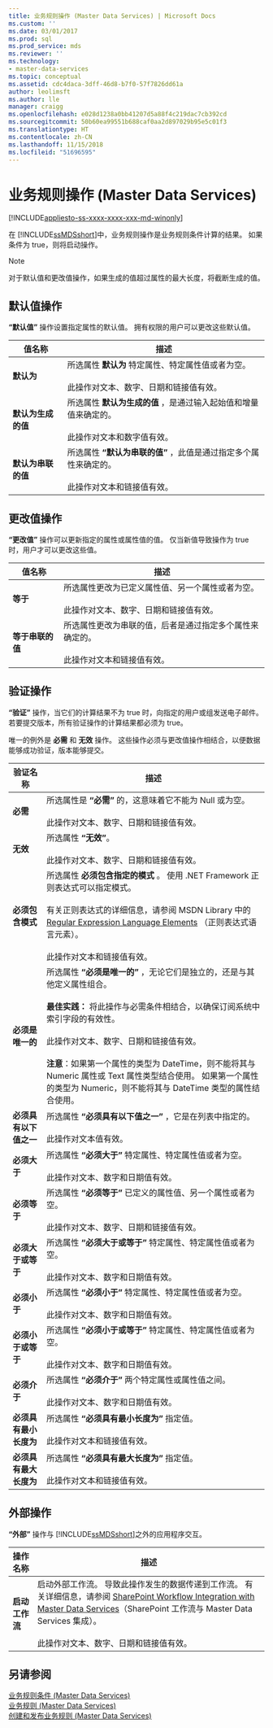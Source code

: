 ```yaml
---
title: 业务规则操作 (Master Data Services) | Microsoft Docs
ms.custom: ''
ms.date: 03/01/2017
ms.prod: sql
ms.prod_service: mds
ms.reviewer: ''
ms.technology:
- master-data-services
ms.topic: conceptual
ms.assetid: cdc4daca-3dff-46d8-b7f0-57f7826dd61a
author: leolimsft
ms.author: lle
manager: craigg
ms.openlocfilehash: e028d1238a0bb41207d5a88f4c219dac7cb392cd
ms.sourcegitcommit: 50b60ea99551b688caf0aa2d897029b95e5c01f3
ms.translationtype: HT
ms.contentlocale: zh-CN
ms.lasthandoff: 11/15/2018
ms.locfileid: "51696595"
---
```

# <a name="business-rule-actions-master-data-services"></a>业务规则操作 (Master Data Services)

[!INCLUDE[appliesto-ss-xxxx-xxxx-xxx-md-winonly](../includes/appliesto-ss-xxxx-xxxx-xxx-md-winonly.md)]

  在 [!INCLUDE[ssMDSshort](../includes/ssmdsshort-md.md)]中，业务规则操作是业务规则条件计算的结果。 如果条件为 true，则将启动操作。  
  
> [!NOTE]  
>  对于默认值和更改值操作，如果生成的值超过属性的最大长度，将截断生成的值。  
  
## <a name="default-value-actions"></a>默认值操作  
 **“默认值”** 操作设置指定属性的默认值。 拥有权限的用户可以更改这些默认值。  
  
|值名称|描述|  
|----------------|-----------------|  
|**默认为**|所选属性 **默认为** 特定属性、特定属性值或者为空。<br /><br /> 此操作对文本、数字、日期和链接值有效。|  
|**默认为生成的值**|所选属性 **默认为生成的值** ，是通过输入起始值和增量值来确定的。<br /><br /> 此操作对文本和数字值有效。|  
|**默认为串联的值**|所选属性 **“默认为串联的值”** ，此值是通过指定多个属性来确定的。<br /><br /> 此操作对文本和链接值有效。|  
  
## <a name="change-value-actions"></a>更改值操作  
 **“更改值”** 操作可以更新指定的属性或属性值的值。 仅当新值导致操作为 true 时，用户才可以更改这些值。  
  
|值名称|描述|  
|----------------|-----------------|  
|**等于**|所选属性更改为已定义属性值、另一个属性或者为空。<br /><br /> 此操作对文本、数字、日期和链接值有效。|  
|**等于串联的值**|所选属性更改为串联的值，后者是通过指定多个属性来确定的。<br /><br /> 此操作对文本和链接值有效。|  
  
## <a name="validation-actions"></a>验证操作  
 **“验证”** 操作，当它们的计算结果不为 true 时，向指定的用户或组发送电子邮件。 若要提交版本，所有验证操作的计算结果都必须为 true。  
  
 唯一的例外是 **必需** 和 **无效** 操作。 这些操作必须与更改值操作相结合，以便数据能够成功验证，版本能够提交。  
  
|验证名称|描述|  
|---------------------|-----------------|  
|**必需**|所选属性是 **“必需”** 的，这意味着它不能为 Null 或为空。<br /><br /> 此操作对文本、数字、日期和链接值有效。|  
|**无效**|所选属性 **“无效”**。<br /><br /> 此操作对文本、数字、日期和链接值有效。|  
|**必须包含模式**|所选属性 **必须包含指定的模式** 。 使用 .NET Framework 正则表达式可以指定模式。<br /><br /> 有关正则表达式的详细信息，请参阅 MSDN Library 中的 [Regular Expression Language Elements](https://go.microsoft.com/fwlink/?LinkId=164401) （正则表达式语言元素）。<br /><br /> 此操作对文本和链接值有效。|  
|**必须是唯一的**|所选属性 **“必须是唯一的”** ，无论它们是独立的，还是与其他定义属性组合。<br /><br /> **最佳实践：** 将此操作与必需条件相结合，以确保订阅系统中索引字段的有效性。<br /><br /> 此操作对文本、数字、日期和链接值有效。<br /><br /> **注意**：如果第一个属性的类型为 DateTime，则不能将其与 Numeric 属性或 Text 属性类型结合使用。 如果第一个属性的类型为 Numeric，则不能将其与 DateTime 类型的属性结合使用。|  
|**必须具有以下值之一**|所选属性 **“必须具有以下值之一”** ，它是在列表中指定的。<br /><br /> 此操作对文本值有效。|  
|**必须大于**|所选属性 **“必须大于”** 特定属性、特定属性值或者为空。<br /><br /> 此操作对文本、数字和日期值有效。|  
|**必须等于**|所选属性 **“必须等于”** 已定义的属性值、另一个属性或者为空。<br /><br /> 此操作对文本、数字、日期和链接值有效。|  
|**必须大于或等于**|所选属性 **“必须大于或等于”** 特定属性、特定属性值或者为空。<br /><br /> 此操作对文本、数字和日期值有效。|  
|**必须小于**|所选属性 **“必须小于”** 特定属性、特定属性值或者为空。<br /><br /> 此操作对文本、数字和日期值有效。|  
|**必须小于或等于**|所选属性 **“必须小于或等于”** 特定属性、特定属性值或者为空。<br /><br /> 此操作对文本、数字和日期值有效。|  
|**必须介于**|所选属性 **“必须介于”** 两个特定属性或属性值之间。<br /><br /> 此操作对文本、数字和日期值有效。|  
|**必须具有最小长度为**|所选属性 **“必须具有最小长度为”** 指定值。<br /><br /> 此操作对文本和链接值有效。|  
|**必须具有最大长度为**|所选属性 **“必须具有最大长度为”** 指定值。<br /><br /> 此操作对文本和链接值有效。|  
  
## <a name="external-action"></a>外部操作  
 **“外部”** 操作与 [!INCLUDE[ssMDSshort](../includes/ssmdsshort-md.md)]之外的应用程序交互。  
  
|操作名称|描述|  
|-----------------|-----------------|  
|**启动工作流**|启动外部工作流。 导致此操作发生的数据传递到工作流。 有关详细信息，请参阅 [SharePoint Workflow Integration with Master Data Services](https://msdn.microsoft.com/library/gg690195.aspx)（SharePoint 工作流与 Master Data Services 集成）。<br /><br /> 此操作对文本、数字、日期和链接值有效。|  
  
## <a name="see-also"></a>另请参阅  
 [业务规则条件 (Master Data Services)](../master-data-services/business-rule-conditions-master-data-services.md)   
 [业务规则 (Master Data Services)](../master-data-services/business-rules-master-data-services.md)   
 [创建和发布业务规则 (Master Data Services)](../master-data-services/create-and-publish-a-business-rule-master-data-services.md)  
  
  
